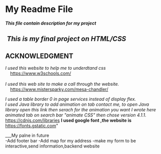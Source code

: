 My Readme File<br>
===========
***This file contain description for my project***

 ___This is my final project on HTML/CSS___<br>
-----------
ACKNOWLEDGMENT
----------
_I used this website to help me to underdtand css_<br>
    https://www.w3schools.com/<br><br>
_I used this web site to make a call through the website._<br>
    https://www.mistersparky.com/mesa-chandler/


_I used a table border 0 in page services instead of display flex._<br>
_I used Java library to add animation on tab contact me, to open Java library open this link then serach for the animation you want I wrote here animated tab on search bar "animate CSS" then chose version 4.1.1._<br>
https://cdnjs.com/libraries
__I used google font ,the website is__<br>
https://fonts.gstatic.com"

___My palne in future<br>
-Add footer bar
-Add map for my address
-make my form to be interactive,send information,backend website